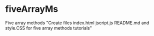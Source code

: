 # fiveArrayMs
Five array methods
"Create files index.html jscript.js README.md and style.CSS for five array methods tutorials"
